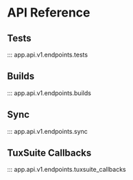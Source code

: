 # API Reference

## Tests

::: app.api.v1.endpoints.tests

## Builds

::: app.api.v1.endpoints.builds

## Sync

::: app.api.v1.endpoints.sync

## TuxSuite Callbacks

::: app.api.v1.endpoints.tuxsuite_callbacks
